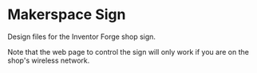 # Makerspace Sign
Design files for the Inventor Forge shop sign.

Note that the web page to control the sign will only work if you are on the shop's wireless network.
